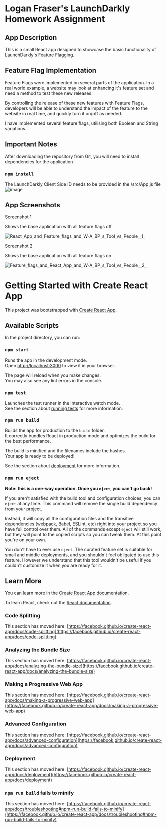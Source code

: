 # Logan Fraser's LaunchDarkly Homework Assignment

## App Description
This is a small React app designed to showcase the basic functionality of LaunchDarkly's Feature Flagging.

## Feature Flag Implementation
Feature Flags were implemented on several parts of the application.
In a real world example, a website may look at enhancing it's feature set and need a method to test these new releases.

By controlling the release of these new features with Feature Flags, developers will be able to understand the impact of the feature to the website in real time, and quickly turn it on/off as needed.

I have implemented several feature flags, utilising both Boolean and String variations.

## Important Notes
After downloading the repository from Git, you will need to install dependencies for the application

### `npm install`

The LaunchDarkly Client Side ID needs to be provided in the /src/App.js file
![image](https://user-images.githubusercontent.com/9441912/194190342-8b6b148f-ae56-4a40-9e5d-d374e78c00fb.png)


## App Screenshots

Screenshot 1

Shows the base application with all feature flags off

![React_App_and_Feature_flags_and_W-A_BP_s_Tool_vs_People__1_](https://user-images.githubusercontent.com/9441912/194189639-cf5bc5de-a902-49c7-bdcb-b04f2a9641da.png)

Screenshot 2

Shows the base application with all feature flags on

![Feature_flags_and_React_App_and_W-A_BP_s_Tool_vs_People__2_](https://user-images.githubusercontent.com/9441912/194189646-bc14ac7b-26a7-4a45-88bc-aca4a7cedb30.png)




# Getting Started with Create React App

This project was bootstrapped with [Create React App](https://github.com/facebook/create-react-app).

## Available Scripts

In the project directory, you can run:

### `npm start`

Runs the app in the development mode.\
Open [http://localhost:3000](http://localhost:3000) to view it in your browser.

The page will reload when you make changes.\
You may also see any lint errors in the console.

### `npm test`

Launches the test runner in the interactive watch mode.\
See the section about [running tests](https://facebook.github.io/create-react-app/docs/running-tests) for more information.

### `npm run build`

Builds the app for production to the `build` folder.\
It correctly bundles React in production mode and optimizes the build for the best performance.

The build is minified and the filenames include the hashes.\
Your app is ready to be deployed!

See the section about [deployment](https://facebook.github.io/create-react-app/docs/deployment) for more information.

### `npm run eject`

**Note: this is a one-way operation. Once you `eject`, you can't go back!**

If you aren't satisfied with the build tool and configuration choices, you can `eject` at any time. This command will remove the single build dependency from your project.

Instead, it will copy all the configuration files and the transitive dependencies (webpack, Babel, ESLint, etc) right into your project so you have full control over them. All of the commands except `eject` will still work, but they will point to the copied scripts so you can tweak them. At this point you're on your own.

You don't have to ever use `eject`. The curated feature set is suitable for small and middle deployments, and you shouldn't feel obligated to use this feature. However we understand that this tool wouldn't be useful if you couldn't customize it when you are ready for it.

## Learn More

You can learn more in the [Create React App documentation](https://facebook.github.io/create-react-app/docs/getting-started).

To learn React, check out the [React documentation](https://reactjs.org/).

### Code Splitting

This section has moved here: [https://facebook.github.io/create-react-app/docs/code-splitting](https://facebook.github.io/create-react-app/docs/code-splitting)

### Analyzing the Bundle Size

This section has moved here: [https://facebook.github.io/create-react-app/docs/analyzing-the-bundle-size](https://facebook.github.io/create-react-app/docs/analyzing-the-bundle-size)

### Making a Progressive Web App

This section has moved here: [https://facebook.github.io/create-react-app/docs/making-a-progressive-web-app](https://facebook.github.io/create-react-app/docs/making-a-progressive-web-app)

### Advanced Configuration

This section has moved here: [https://facebook.github.io/create-react-app/docs/advanced-configuration](https://facebook.github.io/create-react-app/docs/advanced-configuration)

### Deployment

This section has moved here: [https://facebook.github.io/create-react-app/docs/deployment](https://facebook.github.io/create-react-app/docs/deployment)

### `npm run build` fails to minify

This section has moved here: [https://facebook.github.io/create-react-app/docs/troubleshooting#npm-run-build-fails-to-minify](https://facebook.github.io/create-react-app/docs/troubleshooting#npm-run-build-fails-to-minify)
